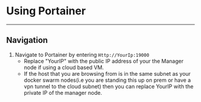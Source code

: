 # Using Portainer
---

## Navigation

1. Navigate to Portainer by entering `Http://YourIp:19000`
    - Replace "YourIP" with the public IP address of your the Manager node if using a cloud based VM.
    - If the host that you are browsing from is in the same subnet as your docker swarm nodes(i.e you are standing this up on prem or have a vpn tunnel to the cloud subnet) then you can replace YourIP with the private IP of the manager node. 